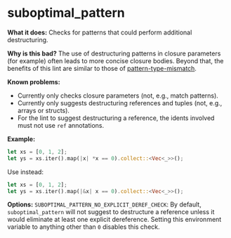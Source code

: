 # suboptimal_pattern

**What it does:** Checks for patterns that could perform additional destructuring.

**Why is this bad?** The use of destructuring patterns in closure parameters (for example)
often leads to more concise closure bodies. Beyond that, the benefits of this lint are
similar to those of
[pattern-type-mismatch](https://rust-lang.github.io/rust-clippy/master/#pattern_type_mismatch).

**Known problems:**

- Currently only checks closure parameters (not, e.g., match patterns).
- Currently only suggests destructuring references and tuples (not, e.g., arrays or
  structs).
- For the lint to suggest destructuring a reference, the idents involved must not use `ref`
  annotations.

**Example:**

```rust
let xs = [0, 1, 2];
let ys = xs.iter().map(|x| *x == 0).collect::<Vec<_>>();
```

Use instead:

```rust
let xs = [0, 1, 2];
let ys = xs.iter().map(|&x| x == 0).collect::<Vec<_>>();
```

**Options:**
`SUBOPTIMAL_PATTERN_NO_EXPLICIT_DEREF_CHECK`: By default, `suboptimal_pattern` will not
suggest to destructure a reference unless it would eliminate at least one explicit
dereference. Setting this environment variable to anything other than `0` disables this
check.
